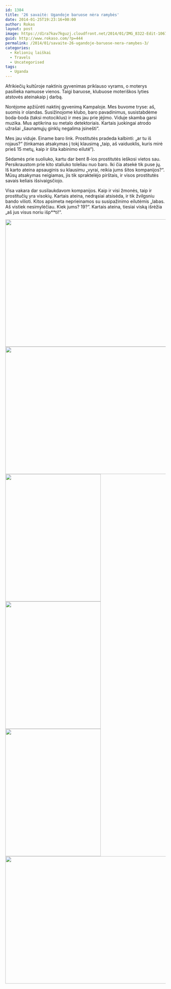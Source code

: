```yaml
---
id: 1384
title: '26 savaitė: Ugandoje baruose nėra ramybės'
date: 2014-01-25T19:23:16+00:00
author: Rokas
layout: post
image: https://d1ra7kav7kguzj.cloudfront.net/2014/01/IMG_8322-Edit-1067x800.jpg
guid: http://www.rokaso.com/?p=444
permalink: /2014/01/savaite-26-ugandoje-baruose-nera-ramybes-3/
categories:
  - Kelionių laiškai
  - Travels
  - Uncategorised
tags:
  - Uganda
---
```

Afrikiečių kultūroje naktinis gyvenimas priklauso vyrams, o moterys pasilieka namuose vienos. Taigi baruose, klubuose moteriškos lyties atstovės ateinakaip į darbą.

Norėjome apžiūrėti naktinį gyvenimą Kampaloje. Mes buvome tryse: aš, suomis ir olandas. Susižinojome klubo, baro pavadinimus, susistabdėme boda-boda (taksi motociklus) ir mes jau prie įėjimo. Viduje skamba garsi muzika. Mus aptikrina su metalo detektoriais. Kartais juokingai atrodo užrašai „šaunamųjų ginklų negalima įsinešti“.

Mes jau viduje. Einame baro link. Prostitutės pradeda kalbinti: „ar tu iš rojaus?“ (tinkamas atsakymas į tokį klausimą „taip, aš vaiduoklis, kuris mirė prieš 15 metų, kaip ir šita kabinimo eilutė“).

Sėdamės prie suoliuko, kartu dar bent 8-ios prostitutės ieškosi vietos sau. Persikraustom prie kito staliuko toleliau nuo baro. Iki čia atsekė tik puse jų. Iš karto ateina apsauginis su klausimu „vyrai, reikia jums šitos kompanijos?“. Mūsų atsakymas neigiamas, jis tik spraktelėjo pirštais, ir visos prostitutės savais keliais išsivaigsčiojo.

Visa vakara dar susilaukdavom kompanijos. Kaip ir visi žmonės, taip ir prostitučių yra visokių. Kartais ateina, nedrąsiai atsisėda, ir tik žvilgsniu bando vilioti. Kitos apsimeta neprieinamos su susipažinimo eilutėmis „labas. Aš vistiek nesimylėčiau. Kiek jums? 19?“. Kartais ateina, tiesiai viską išrėžia „aš jus visus noriu išp**ti!“.

[<img class="alignnone size-medium wp-image-1717" src="https://d1ra7kav7kguzj.cloudfront.net/2014/01/IMG_8289-Edit-533x400.jpg" alt="" width="533" height="400" srcset="https://d1ra7kav7kguzj.cloudfront.net/2014/01/IMG_8289-Edit-533x400.jpg 533w, https://d1ra7kav7kguzj.cloudfront.net/2014/01/IMG_8289-Edit-800x600.jpg 800w, https://d1ra7kav7kguzj.cloudfront.net/2014/01/IMG_8289-Edit-768x576.jpg 768w, https://d1ra7kav7kguzj.cloudfront.net/2014/01/IMG_8289-Edit-1200x900.jpg 1200w, https://d1ra7kav7kguzj.cloudfront.net/2014/01/IMG_8289-Edit-370x278.jpg 370w, https://d1ra7kav7kguzj.cloudfront.net/2014/01/IMG_8289-Edit-1040x780.jpg 1040w, https://d1ra7kav7kguzj.cloudfront.net/2014/01/IMG_8289-Edit-1067x800.jpg 1067w" sizes="(max-width: 533px) 100vw, 533px" />](https://d1ra7kav7kguzj.cloudfront.net/2014/01/IMG_8289-Edit.jpg) 
[<img class="alignnone size-medium wp-image-1718" src="https://d1ra7kav7kguzj.cloudfront.net/2014/01/IMG_8296-Edit-533x400.jpg" alt="" width="533" height="400" srcset="https://d1ra7kav7kguzj.cloudfront.net/2014/01/IMG_8296-Edit-533x400.jpg 533w, https://d1ra7kav7kguzj.cloudfront.net/2014/01/IMG_8296-Edit-800x600.jpg 800w, https://d1ra7kav7kguzj.cloudfront.net/2014/01/IMG_8296-Edit-768x576.jpg 768w, https://d1ra7kav7kguzj.cloudfront.net/2014/01/IMG_8296-Edit-1200x900.jpg 1200w, https://d1ra7kav7kguzj.cloudfront.net/2014/01/IMG_8296-Edit-370x278.jpg 370w, https://d1ra7kav7kguzj.cloudfront.net/2014/01/IMG_8296-Edit-1040x780.jpg 1040w, https://d1ra7kav7kguzj.cloudfront.net/2014/01/IMG_8296-Edit-1067x800.jpg 1067w" sizes="(max-width: 533px) 100vw, 533px" />](https://d1ra7kav7kguzj.cloudfront.net/2014/01/IMG_8296-Edit.jpg) 
[<img class="alignnone size-medium wp-image-1719" src="https://d1ra7kav7kguzj.cloudfront.net/2014/01/IMG_8297-Edit-300x400.jpg" alt="" width="300" height="400" srcset="https://d1ra7kav7kguzj.cloudfront.net/2014/01/IMG_8297-Edit-300x400.jpg 300w, https://d1ra7kav7kguzj.cloudfront.net/2014/01/IMG_8297-Edit-525x700.jpg 525w, https://d1ra7kav7kguzj.cloudfront.net/2014/01/IMG_8297-Edit-768x1024.jpg 768w, https://d1ra7kav7kguzj.cloudfront.net/2014/01/IMG_8297-Edit-750x1000.jpg 750w, https://d1ra7kav7kguzj.cloudfront.net/2014/01/IMG_8297-Edit-370x493.jpg 370w, https://d1ra7kav7kguzj.cloudfront.net/2014/01/IMG_8297-Edit-1040x1387.jpg 1040w, https://d1ra7kav7kguzj.cloudfront.net/2014/01/IMG_8297-Edit-600x800.jpg 600w, https://d1ra7kav7kguzj.cloudfront.net/2014/01/IMG_8297-Edit.jpg 1536w" sizes="(max-width: 300px) 100vw, 300px" />](https://d1ra7kav7kguzj.cloudfront.net/2014/01/IMG_8297-Edit.jpg) 
[<img class="alignnone size-medium wp-image-1720" src="https://d1ra7kav7kguzj.cloudfront.net/2014/01/IMG_8313-Edit-300x400.jpg" alt="" width="300" height="400" srcset="https://d1ra7kav7kguzj.cloudfront.net/2014/01/IMG_8313-Edit-300x400.jpg 300w, https://d1ra7kav7kguzj.cloudfront.net/2014/01/IMG_8313-Edit-525x700.jpg 525w, https://d1ra7kav7kguzj.cloudfront.net/2014/01/IMG_8313-Edit-768x1024.jpg 768w, https://d1ra7kav7kguzj.cloudfront.net/2014/01/IMG_8313-Edit-750x1000.jpg 750w, https://d1ra7kav7kguzj.cloudfront.net/2014/01/IMG_8313-Edit-370x493.jpg 370w, https://d1ra7kav7kguzj.cloudfront.net/2014/01/IMG_8313-Edit-1040x1387.jpg 1040w, https://d1ra7kav7kguzj.cloudfront.net/2014/01/IMG_8313-Edit-600x800.jpg 600w, https://d1ra7kav7kguzj.cloudfront.net/2014/01/IMG_8313-Edit.jpg 1536w" sizes="(max-width: 300px) 100vw, 300px" />](https://d1ra7kav7kguzj.cloudfront.net/2014/01/IMG_8313-Edit.jpg) 
[<img class="alignnone size-medium wp-image-1721" src="https://d1ra7kav7kguzj.cloudfront.net/2014/01/IMG_8320-Edit-300x400.jpg" alt="" width="300" height="400" srcset="https://d1ra7kav7kguzj.cloudfront.net/2014/01/IMG_8320-Edit-300x400.jpg 300w, https://d1ra7kav7kguzj.cloudfront.net/2014/01/IMG_8320-Edit-525x700.jpg 525w, https://d1ra7kav7kguzj.cloudfront.net/2014/01/IMG_8320-Edit-768x1024.jpg 768w, https://d1ra7kav7kguzj.cloudfront.net/2014/01/IMG_8320-Edit-750x1000.jpg 750w, https://d1ra7kav7kguzj.cloudfront.net/2014/01/IMG_8320-Edit-370x493.jpg 370w, https://d1ra7kav7kguzj.cloudfront.net/2014/01/IMG_8320-Edit-1040x1387.jpg 1040w, https://d1ra7kav7kguzj.cloudfront.net/2014/01/IMG_8320-Edit-600x800.jpg 600w, https://d1ra7kav7kguzj.cloudfront.net/2014/01/IMG_8320-Edit.jpg 1536w" sizes="(max-width: 300px) 100vw, 300px" />](https://d1ra7kav7kguzj.cloudfront.net/2014/01/IMG_8320-Edit.jpg) 
[<img class="alignnone size-medium wp-image-1722" src="https://d1ra7kav7kguzj.cloudfront.net/2014/01/IMG_8322-Edit-533x400.jpg" alt="" width="533" height="400" srcset="https://d1ra7kav7kguzj.cloudfront.net/2014/01/IMG_8322-Edit-533x400.jpg 533w, https://d1ra7kav7kguzj.cloudfront.net/2014/01/IMG_8322-Edit-800x600.jpg 800w, https://d1ra7kav7kguzj.cloudfront.net/2014/01/IMG_8322-Edit-768x576.jpg 768w, https://d1ra7kav7kguzj.cloudfront.net/2014/01/IMG_8322-Edit-1200x900.jpg 1200w, https://d1ra7kav7kguzj.cloudfront.net/2014/01/IMG_8322-Edit-370x278.jpg 370w, https://d1ra7kav7kguzj.cloudfront.net/2014/01/IMG_8322-Edit-1040x780.jpg 1040w, https://d1ra7kav7kguzj.cloudfront.net/2014/01/IMG_8322-Edit-1067x800.jpg 1067w" sizes="(max-width: 533px) 100vw, 533px" />](https://d1ra7kav7kguzj.cloudfront.net/2014/01/IMG_8322-Edit.jpg)
